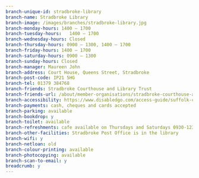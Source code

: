 ```yaml
---
branch-unique-id: stradbroke-library
branch-name: Stradbroke Library
branch-image: /images/branches/stradbroke-library.jpg
branch-monday-hours: 1400 – 1700
branch-tuesday-hours:	1400 – 1700
branch-wednesday-hours: Closed
branch-thursday-hours: 0900 – 1300, 1400 – 1700
branch-friday-hours: 1400 – 1700
branch-saturday-hours: 0900 – 1300
branch-sunday-hours: Closed
branch-manager: Maureen John
branch-address: Court House, Queens Street, Stradbroke
branch-post-code: IP21 5HG
branch-tel: 01379 384768
branch-friends: Stradbroke Courthouse and Library Trust
branch-friends-url: /about/member-organisations/stradbroke-courthouse-and-library-trust-scalt
branch-accessibility: https://www.disabledgo.com/access-guide/suffolk-county-council/stradbroke-library
branch-payments: cash, cheques and cards accepted
branch-parking: available
branch-bookdrop: y
branch-toilet: available
branch-refreshments: cafe available on Thursdays and Saturdays 0930-1230
branch-other-facilities: Stradbroke Post Office is in the library
branch-wifi: y
branch-netloan: old
branch-colour-printing: available
branch-photocopying: available
branch-scan-to-email: y
breadcrumb: y
---
```


